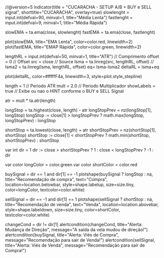 //@version=5
indicator(title = "CUCARACHA - SETUP A/B + BUY e SELL signal", shorttitle="CUCARACHA", overlay=true)
slowlenght = input.int(defval=90, minval=1, title="Média Lenta")
fastlenght = input.int(defval=9, minval=1, title="Média Rápida")

slowEMA = ta.ema(close, slowlenght)
fastEMA = ta.ema(close, fastlenght)

plot(slowEMA, title="EMA Lenta", color=color.red, linewidth=2)
plot(fastEMA, title="EMAP Rápida", color=color.green, linewidth=2)

lengthRL = input.int(defval=50, minval=1, title="ATR") // Comprimento
offset = 0 // Offset
src = close // Source
lsma = ta.linreg(src, lengthRL, offset) //
lsma2 = ta.linreg(lsma, lengthRL, offset)
eq= lsma-lsma2
deltaRL = lsma+eq

plot(deltaRL, color=#fffffF4a, linewidth=3, style=plot.style_stepline)

length = 1 // Periodo ATR
mult = 2.0 // Periodo Multiplicador
showLabels = true // Exibe ou nao o HINT conforme o BUY e SELL Signal

atr = mult * ta.atr(length)
 

longStop = ta.highest(close, length) - atr
longStopPrev = nz(longStop[1], longStop) 
longStop := close[1] > longStopPrev ? math.max(longStop, longStopPrev) : longStop

shortStop = ta.lowest(close, length) + atr
shortStopPrev = nz(shortStop[1], shortStop)
shortStop := close[1] < shortStopPrev ? math.min(shortStop, shortStopPrev) : shortStop

var int dir = 1
dir := close > shortStopPrev ? 1 : close < longStopPrev ? -1 : dir

var color longColor = color.green
var color shortColor = color.red

buySignal = dir == 1 and dir[1] == -1
plotshape(buySignal ? longStop : na, title="Recomendação de compra", text="Compra", location=location.belowbar, style=shape.labelup, size=size.tiny, color=longColor, textcolor=color.white)

sellSignal = dir == -1 and dir[1] == 1
plotshape(sellSignal ? shortStop : na, title="Recomendação de venda", text="Venda", location=location.abovebar, style=shape.labeldown, size=size.tiny, color=shortColor, textcolor=color.white)

changeCond = dir != dir[1]
alertcondition(changeCond, title="Alerta: Mudança de Direção", message="A saída da vela mudou de direção!")
alertcondition(buySignal, title="Alerta: Viés de Compra", message="Recomendação para sair de Venda!")
alertcondition(sellSignal, title="Alerta: Viés de Venda", message="Recomendação para sair de Compra!")



